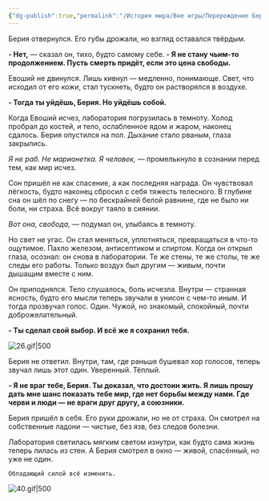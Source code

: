 ```yaml
---
{"dg-publish":true,"permalink":"/История мира/Вне игры/Перерождение Берия/Спойлеры/Перерождение Берия - Истинная концовка/","noteIcon":"","created":"2025-10-22T18:46:42.860+03:00","updated":"2025-10-22T23:13:29.556+03:00"}
---
```



Берия отвернулся. Его губы дрожали, но взгляд оставался твёрдым.

**- Нет,** — сказал он, тихо, будто самому себе. **- Я не стану чьим-то продолжением. Пусть смерть придёт, если это цена свободы.**

Евоший не двинулся. Лишь кивнул — медленно, понимающе. Свет, что исходил от его кожи, стал тускнеть, будто он растворялся в воздухе.

**- Тогда ты уйдёшь, Берия. Но уйдёшь собой.**

Когда Евоший исчез, лаборатория погрузилась в темноту. Холод пробрал до костей, и тело, ослабленное ядом и жаром, наконец сдалось. Берия опустился на пол. Дыхание стало рваным, глаза закрылись. 

_Я не раб. Не марионетка. Я человек,_ — промелькнуло в сознании перед тем, как мир исчез.

Сон пришёл не как спасение, а как последняя награда. Он чувствовал лёгкость, будто наконец сбросил с себя тяжесть телесного. В глубине сна он шёл по снегу — по бескрайней белой равнине, где не было ни боли, ни страха. Всё вокруг таяло в сиянии. 

_Вот она, свобода,_ — подумал он, улыбаясь в темноту.

Но свет не угас. Он стал меняться, уплотняться, превращаться в что-то ощутимое. Пахло железом, антисептиком и спиртом. Когда он открыл глаза, осознал: он снова в лаборатории. Те же стены, те же столы, те же следы его работы. Только воздух был другим — живым, почти дышащим вместе с ним.

Он приподнялся. Тело слушалось, боль исчезла. Внутри — странная ясность, будто его мысли теперь звучали в унисон с чем-то иным. И тогда прозвучал голос. Один. Чужой, но знакомый, спокойный, почти доброжелательный.

**- Ты сделал свой выбор. И всё же я сохранил тебя.**

![26.gif|500](/img/user/system/img/26.gif)

Берия не ответил. Внутри, там, где раньше бушевал хор голосов, теперь звучал лишь этот один. Уверенный. Тёплый.

**- Я не враг тебе, Берия. Ты доказал, что достоин жить. Я лишь прошу дать мне шанс показать тебе мир, где нет борьбы между нами. Где черви и люди — не враги друг другу, а союзники.**

Берия пришёл в себя. Его руки дрожали, но не от страха. Он смотрел на собственные ладони — чистые, без язв, без следов болезни.

Лаборатория светилась мягким светом изнутри, как будто сама жизнь теперь лилась из стен. А Берия смотрел в окно — живой, спасённый, но уже не один. 

    Обладающий силой всё изменить. 

![40.gif|500](/img/user/system/img/40.gif)